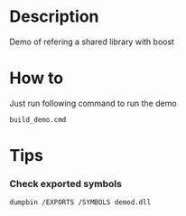 # Description
Demo of refering a shared library with boost

# How to

Just run following command to run the demo
```batch
build_demo.cmd
```

# Tips
### Check exported symbols
```
dumpbin /EXPORTS /SYMBOLS demod.dll
```

